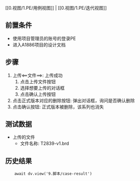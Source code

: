 [[0.视图/1.PE/用例视图]] | [[0.视图/1.PE/迭代视图]]

## 前置条件

- 使用项目管理员的账号的登录PE
- 进入A1886项目的设计文档

## 步骤

1. 上传<==文件==>: 上传成功
	1. 点击上传文件按钮
	2. 选择想要上传的对话框
	3. 点击确认上传按钮
2. 点击正式版本对应的删除按钮: 弹出对话框，询问是否确认删除
3. 点击确认按钮: 正式版本被删除，该系列也消失

## 测试数据

- 上传的文件
	- 文件名称: T2839-v1.brd

## 历史结果

```dataviewjs
    await dv.view('9.脚本/case-result')
```
